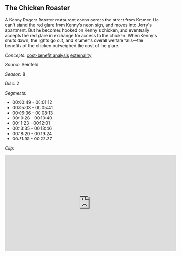 ## The Chicken Roaster

A Kenny Rogers Roaster restaurant opens across the street from Kramer.  He can't stand the red glare from Kenny's neon sign, and moves into Jerry's apartment.  But he becomes hooked on Kenny's chicken, and eventually accepts the red glare in exchange for access to the chicken.  When Kenny's shuts down, the lights go out, and Kramer's overall welfare falls—the benefits of the chicken outweighed the cost of the glare.

*Concepts:*
[cost-benefit analysis](/concept/cost-benefit-analysis/)
[externality](/concept/externality/)

*Source:* Seinfeld

*Season:* 8

*Disc:* 2

*Segments:*

 * 00:00:49 - 00:01:12
 * 00:05:03 - 00:05:41
 * 00:06:36 - 00:08:13
 * 00:10:26 - 00:10:40
 * 00:11:23 - 00:12:01
 * 00:13:35 - 00:13:46
 * 00:18:20 - 00:19:24
 * 00:21:55 - 00:22:27

*Clip:*

<iframe width="560" height="315" src="https://criticalcommons.org/embed?m=0xtTO4JkK" frameborder="0" allowfullscreen></iframe>
